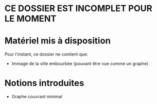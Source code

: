 # CE DOSSIER EST INCOMPLET POUR LE MOMENT

# Matériel mis à disposition

Pour l'instant, ce dossier ne contient que:
* Immage de la ville embourbée (pouvant être vue comme un graphe)

# Notions introduites

* Graphe couvrant minimal

